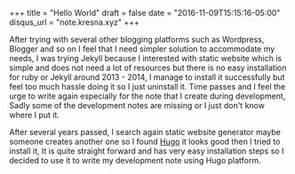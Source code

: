 +++
title = "Hello World"
draft = false
date = "2016-11-09T15:15:16-05:00"
disqus_url = "note.kresna.xyz"
+++

After trying with several other blogging platforms such as Wordpress, Blogger and so on I feel that I need simpler solution to accommodate my needs, I was trying Jekyll because I interested with static website which is simple and does not need a lot of resources but there is no easy installation for ruby or Jekyll around 2013 - 2014, I manage to install it successfully but feel too much hassle doing it so I just uninstall it. Time passes and I feel the urge to write again especially for the note that I create during development, Sadly some of the development notes are missing or I just don't know where I put it.

After several years passed, I search again static website generator maybe someone creates another one so I found [Hugo](https://gohugo.io) it looks good then I tried to install it, It is quite straight forward and has very easy installation steps so I decided to use it to write my development note using Hugo platform.